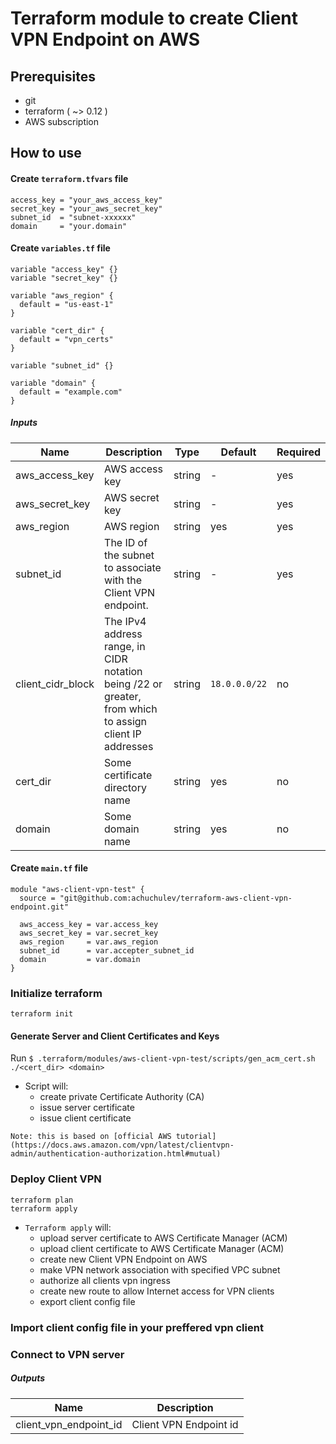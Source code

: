 # Terraform module to create Client VPN Endpoint on AWS

## Prerequisites

- git
- terraform ( ~> 0.12 )
- AWS subscription

## How to use

#### Create `terraform.tfvars` file

```
access_key = "your_aws_access_key"
secret_key = "your_aws_secret_key"
subnet_id  = "subnet-xxxxxx"
domain     = "your.domain"
```

#### Create `variables.tf` file

```
variable "access_key" {}
variable "secret_key" {}

variable "aws_region" {
  default = "us-east-1"
}

variable "cert_dir" {
  default = "vpn_certs"
}

variable "subnet_id" {}

variable "domain" {
  default = "example.com"
}
```

##### Inputs

| Name  |	Description |	Type |  Default |	Required
| ----- | ----------- | ---- |  ------- | --------
| aws_access_key | AWS access key | string  | - | yes
| aws_secret_key | AWS secret key | string  | - | yes
| aws_region | AWS region | string  | yes | yes
| subnet_id | The ID of the subnet to associate with the Client VPN endpoint. | string  | - | yes
| client_cidr_block | The IPv4 address range, in CIDR notation being /22 or greater, from which to assign client IP addresses | string  | `18.0.0.0/22` | no
| cert_dir | Some certificate directory name | string | yes | no
| domain | Some domain name | string  | yes | no


#### Create `main.tf` file

```
module "aws-client-vpn-test" {
  source = "git@github.com:achuchulev/terraform-aws-client-vpn-endpoint.git"

  aws_access_key = var.access_key
  aws_secret_key = var.secret_key
  aws_region     = var.aws_region
  subnet_id      = var.accepter_subnet_id
  domain         = var.domain
}

```

### Initialize terraform 

```
terraform init
```

#### Generate Server and Client Certificates and Keys

Run `$ .terraform/modules/aws-client-vpn-test/scripts/gen_acm_cert.sh ./<cert_dir> <domain>`

- Script will:
  - create private Certificate Authority (CA)
  - issue server certificate
  - issue client certificate

```
Note: this is based on [official AWS tutorial](https://docs.aws.amazon.com/vpn/latest/clientvpn-admin/authentication-authorization.html#mutual)
```

### Deploy Client VPN

```
terraform plan
terraform apply
```

- `Terraform apply` will:
  - upload server certificate to AWS Certificate Manager (ACM)
  - upload client certificate to AWS Certificate Manager (ACM)
  - create new Client VPN Endpoint on AWS 
  - make VPN network association with specified VPC subnet
  - authorize all clients vpn ingress
  - create new route to allow Internet access for VPN clients
  - export client config file

### Import client config file in your preffered vpn client

### Connect to VPN server

  ##### Outputs

| Name  |	Description 
| ----- | ----------- 
| client_vpn_endpoint_id | Client VPN Endpoint id
